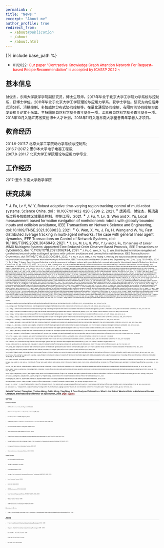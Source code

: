 ```yaml
---
permalink: /
title: "News!"
excerpt: "About me"
author_profile: true
redirect_from: 
  - /about#publication
  - /about
  - /about.html
---
```

<style>
.page__content p {
    margin: 0 0 0em;
}
p{
    /*margin: 0;*/
    /*padding: -30;*/
    /*line-height: 15px;*/
}
a{
	color:#7c1313;
}
ul{
    /*margin: 0;*/
    /*padding: -30;*/
    line-height: 15px;
    margin-block-start: 0em;
    margin-block-end: 0em;
}
ul li, ol li {
    margin-bottom: 0.em;
}
h1, h2, h3, h4, h5, h6 {
	padding-bottom: 0.2em;
	margin: 1em 0 0.5em;
	border-bottom: 2px solid #f2f3f3;
}
</style>
{% include base_path %} 
* <small>01/2022:</small> <small style="color:red">Our paper "Contrastive Knowledge Graph Attention Network For Request-based Recipe Recommendation" is accepted by ICASSP 2022 ~</small>    
<h2 id="biography"> 基本信息</h2>  

<small> 付俊杰，东南大学数学学院副研究员，博士生导师。2017年毕业于北京大学工学院力学系统与控制系，获博士学位。2011年毕业于北京大学工学院理论与应用力学系，获学士学位。研究方向包括非光滑分析、滑模控制、多智能体分布式协同控制等。在量化通信协同控制，有限时间协同控制方面发表相关论文十余篇。主持国家自然科学基金青年基金一项，江苏省自然科学基金青年基金一项。2018年10月入选江苏省双创博士人才计划，2018年11月入选东南大学至善青年学者人才项目。</small>

<h2 id="education"> 教育经历</h2>  
<small>2011.9-2017.7 北京大学工学院动力学系统与控制系;</small> <br>
<small>2016.7-2017.2 墨尔本大学电子电器工程系;</small> <br>
<small>2007.9-2011.7 北京大学工学院理论与应用力学专业.</small> 

<h2 id="experience">工作经历</h2> 
<small>2017-至今 东南大学数学学院</small> 


<h2 id="publication">研究成果</h2> 
* <small>J. Fu, Lv Y, W. Y, Robust adaptive time-varying region tracking control of multi-robot systems. Science China. doi：10.1007/s11432-020-3299-2, 2021.</small>
* <small>唐美祺，付俊杰，稀疏高斯过程多智能体区域覆盖控制，控制工程，2021.</small>
* <small>J. Fu, Y. Lv, G. Wen and X. Yu, Local measurement based formation navigation of nonholonomic robots with globally bounded inputs and collision avoidance, IEEE Transactions on Network Science and Engineering, doi: 10.1109/TNSE.2021.3089833, 2021.</small>
* <small>G. Wen, X. Yu, J. Fu, H. Wang and W. Yu, Fast distributed average tracking in multi-agent networks: The case with general linear agent dynamics, IEEE Transactions on Control of Network Systems, doi: 10.1109/TCNS.2020.3046949, 2021.
* <small>T. Liu, M. Liu, G. Wen, Y. Lv and J. Fu, Consensus of Linear MIMO Multiagent Systems: Appointed-Time Reduced-Order Observer-Based Protocols,  IEEE Transactions on Cybernetics, doi: 10.1109/TCYB.2021.3062424, 2021.
* <small>J. Fu, G. Wen, X. Yu, Z. Wu, Distributed formation navigation of constrained second-order multiagent systems with collision avoidance and connectivity maintenance. IEEE Transactions on Cybernetics. doi: 10.1109/TCYB.2020.3000264, 2020.
* <small>J. Fu, Y. Lv, G. Wen, X. Yu, Huang  T,  Velocity and input constrained coordination of second-order multi-agent systems with relative output information. IEEE Transactions on Network Science and Engineering. vol. 7, no. 3, pp. 1925-1938, 2020.
* <small>J. Fu, Y. Wan, T. Huang. Event-triggered finite-time practical consensus of multiagent systems with general directed communication graphs. International Journal of Robust and Nonlinear Control. vol. 30, pp. 7255-7277, 2020.
* <small>Y. Lv, J. Fu, G. Wen, T. Huang and X. Yu, Fully Distributed Anti-Windup Consensus Protocols for Linear MASs With Input Saturation: The Case With Directed Topology, IEEE Transactions on Cybernetics. Doi: 10.1109/TCYB.2020.2977554, 2020.
* <small>Y. Lv, J. Fu, G. Wen, X. Yu, Distributed adaptive observer-based control for output consensus of heterogeneous MASs with input saturation constrain.  IEEE Transactions on Circuits and Systems I: Regular Papers. vol. 67， no. 3, 995-1007, 2020.
Y. Lv, J. Fu, G. Wen, X. Yu, T. Huang. On Consensus of Multi-agent Systems with Input Saturation: Fully Distributed Adaptive Anti-windup Protocol Design Approach. IEEE Transactions on Control of Network Systems. vol.7 no.3  1127-1139, 2020.
F. Mei, H. Wang, Y. Yao, J. Fu, X. Yuan and W. Yu, "Robust second-order finite-time formation control of heterogeneous multi-agent systems on directed communication graphs," IET Control Theory & Applications, vol. 14, no. 6, pp. 816-823, 2020.
W. Zhang, J. Qin, F. Mei, J. Fu, B. Dai and W. Yu. Short-term power load forecasting using integrated methods based on long short-term memory[J]. Science China(Technological Sciences),  063(004):P.614-624, 2020.
J. Fu, Y. Wan, G. Wen and T. Huang. Distributed Robust Global Containment Control of Second-Order Multi-Agent Systems With Input Saturation. IEEE Transactions on Control of Networked Systems. vol.6, no. 4, pp. 1426-1437, 2019.
J. Fu , G. Wen, W. Yu, T. Huang, X. Yu,  Second-order consensus with both input and velocity constraints. IEEE Transactions on Industrial Electronics.  vol. 66, no. 10, pp. 7946-7955, Oct. 2019.
J. Fu, G. Wen, T. Huang and Z. Duan. Consensus of multi-agent systems with heterogeneous asymmetrical input saturation levels. IEEE Transactions on Circuits and Systems II: Express Briefs. vol. 66, no. 6, pp. 1053-1057, June. 2019. 
J. Fu, Y. Lv, T. Huang. Distributed anti-windup approach for consensus tracking for second-order multi-agent systems with input saturation [J]. Systems and Control Letters, vol. 130, pp. 1-6, 2019.
J. Fu, Q. Wang and J. Wang. Robust finite-time consensus tracking for second-order multi-agent systems with input saturation under general directed communication graphs [J]. International Journal of Control. vol. 92, no. 8, 1785-1795, 2019.
H. Hong, W. Yu, J.Fu, X.Yu X. A novel class of distributed protocols for fixed-time consensus of second-order nonlinear and disturbed multi-agent systems. IEEE Transactions on Network Science and Engineering. vol. 6, no. 4, 760-772, October 2019
H. Hong, W. Yu, J. Fu, X. Yu. Finite-time connectivity-preserving consensus for second-order nonlinear multi-agent systems [J]. IEEE Transactions on Control of Network Systems. vol. 6, no. 1, pp. 236-248, March 2019.
T. Fang, W. Yu, J. Fu, W.Gu, J. Gu. Distributed  optimization of multi-agent systems subject to inequality constraints. IEEE Transactions on Cybernetics . doi:10.1109/TCYB.2019.2927725
Y. Yao, F. Tian, F. Mei, J. Fu, B. Dai, W. Yu. "Dynamical economic dispatch using distributed barrier function-based optimization algorithm." Science China(Technological Sciences) 12, 2019.
J. Fu, G. Wen, W. Yu, T. Huang and J. Cao, Exponential consensus of multi-agent systems with Lipschitz nonlinearities using sampled-data information, IEEE Transactions on Circuits and Systems I: Regular Papers, vol. 65, no. 12, pp. 4363-4375, 2018.
Q. Wang, J. Fu and J. Wang. Cooperative tracking for high-order nonlinear multi-agent systems via adaptive control [J]. IET control theory and applications, 12(11): 1592-1600, 2018.
J. Fu, G. Wen, W. Yu and Z. Ding. Finite-time consensus for second-order multi-agent systems with input saturation [J]. IEEE Transactions on Circuits and Systems II: Express Briefs, vol. 65, no. 11, pp. 1758-1762, 2017.
J. Fu, J. Wang and Z. Li. Leader-following control of perturbed second-order integrator systems with binary relative information [J]. International Journal of Systems Science, 48(3): 485-493, 2017.
J. Fuang J. Wang. Finite-time consensus for multi-agent systems with globally bounded convergence time under directed communication graphs [J]. International Journal of Control, 90(9): 1807-1817, 2017.
Q. Wang, J. Fu, and J. Wang Fully distributed containment control of high-order multi-agent systems with nonlinear dynamics [J]. Systems & Control Letters, vol. 99, pp. 33-39, 2017.
J. Fu, and J. Wang. Observer-based finite-time coordinated tracking for general linear multi-agent systems. Automatica, vol. 66, pp. 231-237, 2016.
J. Fu and J. Wang. Fixed-time coordinated tracking for second-order multi-agent systems with bounded input uncertainties [J]. Systems and Control Letters, vol. 93, pp. 1-12, 2016.
J.Fu and J. Wang. Robust finite-time containment control for high-order multi-agent systems with matched uncertainties under directed communication graphs [J]. International Journal of Control, 89(6): 1137-1151, 2016.
J. Fuang J. Wang. Robust finite-time containment control of general linear multi-agent systems under directed communication graphs. Journal of the Franklin Institute, 353(12): 2670-2689, 2016.
J. Fu and J. Wang. Adaptive motion coordination of passive systems under quantization effect [J]. International Journal of Robust and Nonlinear Control, 25(11): 1638-1653, 2015.
J. Fuang J. Wang. Output consensus of heterogeneous linear systems with quantized information [J]. Journal of the Franklin Institute, 351(3): 1400-1418, 2014.
J. Fuang J. Wang. Adaptive consensus tracking of high-order nonlinear multi-agent systems with directed communication graphs [J]. International Journal of Control, Automation and Systems, 12(5): 919-929, 2014.
J. Fu and J. Wang. Adaptive coordinated tracking of multi-agent systems with quantized information [J]. Systems and Control Letters, vol. 74, pp. 115-125, 2014.



会议论文



1.Fu J,WangJ.Adaptiveconsensustrackingoflinearmulti-agentsystemswithmatching nonlinear uncertainties[C]//Control Conference (CCC), 201332ndChinese. IEEE, 2013:6773-6778.

2.Fu J,WangJ.Leader-followingcontrolofsecond-orderintegratorsystemsusingbinaryinformation[C]//Control and Decision Conference (2014 CCDC), The 26th Chinese. IEEE, 2014: 263-268.

3.Fu J, Wang J. Observer-based finite-time coordinated tracking for high-order integrator systems with matched uncertainties under directed communication graphs[C]//Control & Automation (ICCA), 11th IEEE International Conference on. IEEE, 2014: 880-885.

4.Fu J, Wang J. Finite-time coordinated tracking for high-order uncertain nonlinear multi-agent systems with directed communication graphs[C]// The 33th Chinese Control Conference (2014 CCC). IEEE, 2014:1081-1086.

5.Fu J, Wang J. Terminal sliding mode control based finite-time coordinated tracking for disturbed high-order integrator systems[C]//Control and Decision Conference (CCDC), 2015 27th Chinese. IEEE, 2015: 44-49.

6.Fu J, Wang J, and Li Z. Fully distributed finite-time leader-following control for high-order integrator systems with directed communication graphs[C]// The 34th Chinese Control Conference (2015 CCC). IEEE, 2015: 6912-6917

7.Wang Q, Fu J, and Wang J. Leader-follower consensus for high-order integrator systems with lipschitz nonlinear dynamics [C]// The 34th Chinese Control Conference (2015 CCC). IEEE, 2015: 7096-7101.

8.Fu J, Wang Q, and Wang J. Global saturated finite-time consensus tracking for uncertain second-order multi-agent systems with directed communication graphs [C]// The 35th Chinese Control Conference (2016 CCC). IEEE, 2016: 7684-7689.

9.Wang Q, Fu J, and Wang J. Observer-based adaptive containment control for multi-agent systems with nonlinear dynamics under directed graphs. [C]// The 12th World Congress on Intelligent Control and Automation. IEEE, 2016: 360-365.

10.Wang Q, Fu J, and Wang J. Cooperative tracking for high-order Lipschitz nonlinear multi-agent systems via adaptive control [C]// The 35th Chinese Control Conference (2016 CCC). IEEE, 2016: 7961-7966.

11.Fu J, Wang Q, and Wang J. Robust finite-time consensus tracking for second-order multi-agent systems with reduced communication [C]// The 55th Conference on Decision and Control (CDC). IEEE, 2016: 6086-6091.

12.Fu J, Tan Y and Wang J. Output feedback consensus tracking for second-order nonlinear multi-agent systems with directed communication graphs[C]//Control and Decision Conference (CCDC), 2017 29th Chinese. IEEE, 2017. (Accepted)

13.Fu J. Tan Y, Wang J, Wen G. Sampled-data leader-following rendezvous with input saturation[C]// Control & Automation (ICCA), 14th IEEE International Conference on. IEEE, 2017. (Accepted)

14.Xiaoli Li, Ying Tan, Junjie Fu, Iven Mareels. On V-Shaped Flight Formation of Bird Flocks with Visual Communication Constraints. Control & Automation (ICCA), 14th IEEE International Conference on. IEEE, 2017. (Accepted)

15.Fu J. Wen G, Yu W. Consensus tracking of second-order multi-agent systems with input saturation under sampled-data communication [C]// The 2017 Chinese Automation Congress. IEEE, 2017.

16.Hong, Huifen, Wenwu Yu, Guanghui Wen, and Junjie Fu. Robust consensus tracking for heterogeneous linear multi-agent systems with disturbances. In2017 11th Asian Control Conference (ASCC), pp. 729-734. IEEE, 2017.

17.Fu, Junjie, and Guanghui Wen. Sampled-data consensus of Lipschitz nonlinear multi-agent systems under directed communication graphs.2018 33rd Youth Academic Annual Conference of Chinese Association of Automation (YAC). IEEE, 2018.

18.Fu, Junjie, and Jinzhi Wang. Robust Global Finite-time Attitude Coordination for Multiple Spacecraft.2018 37th Chinese Control Conference (CCC). IEEE, 2018.

19.Fu, Junjie, Tingwen Huang, and Guanghui Wen. Global Leader-following Control of Multiple Non-holonomic Mobile Robots With Input Saturation. In2018 15th International Conference on Control, Automation, Robotics and Vision (ICARCV), pp. 862-867. IEEE, 2018.

20.Lv, Yuezu, Zhou, Jialing, Fu, Junjie ,Wen, Guanghui, Huang, Tingwen. Consensus of multiple lur'e systems for directed communication graphs with distributed adaptive relative output feedback protocol. Proceedings of the IEEE International Conference on Industrial Technology, pp. 1430-1435, 2019.

21.Lv, Yueze, Fu Junjie, Zhou Jialing, Wen Guanghui, and Yu Xinghuo. Distributed adaptive anti-windup consensus tracking of networked systems with switching topologies. In2019 IEEE 28th International Symposium on Industrial Electronics (ISIE), pp. 1793-1798. IEEE, 2019.

22.Fang, Xiao, Junjie Fu, and Yuezu Lv. Containment of Linear Multi-Agent Systems with Reduced-Order Protocols Over Signed Graphs. In2019 China-Qatar International Workshop on Artificial Intelligence and Applications to Intelligent Manufacturing (AIAIM), pp. 6-10. IEEE, 2019.

23.Zhao, Dan, and Junjie Fu. Observer-Based Adaptive Fault-Tolerant Consensus Tracking of Multi-Agent Systems. In2019 China-Qatar International Workshop on Artificial Intelligence and Applications to Intelligent Manufacturing (AIAIM), pp. 30-35. IEEE, 2019.

24.Fu, Junjie, Yuezu Lv, Jialing Zhou, and Guanghui Wen. Consensus Tracking of Second-order Multi-agent Systems With Input Saturation Under General Directed Communication Graph. In2019 IEEE 28th International Symposium on Industrial Electronics (ISIE), pp. 1787-1792. IEEE, 2019.

25.Fu, Junjie, Guanghui Wen, Yuezu Lv, and Tingwen Huang. Barrier Function Based Consensus of High-Order Nonlinear Multi-agent Systems with State Constraints. InInternational Conference on Neural Information Processing, pp. 492-503. Springer, Cham, 2019.

26.Yuezu Lv, Jialing Zhou, Guanghui Wen, Junjie Fu, Xinghuo Yu, Tingwen Huang, Adaptive Attack-Free Output-Feedback Consensus Protocol for Nonlinear MASs, ICCA, 2020.

27.Zhongjing Luo, Jiahui Yu, Junjie Fu and Zhaohui Liu, Bayesian network based Ant Colony Optimization algorithm for USV path planning in a dynamic environment, ICCSS, 2020.

28.Guanghui Wen, Yuezu Lv, Jialing Zhou and Junjie Fu, Sufficient and Necessary Condition for Resilient Consensus under Time-varying Topologies. ICCSS, 2020.

29.Hu Y, Fu J and Lv Y. "A Class of Optimal Control Problem for Stochastic Discrete-Time Systems with Average Reward Reinforcement Learning." In 2021 4th IEEE International Conference on Industrial Cyber-Physical Systems (ICPS), pp. 829-834. IEEE, 2021.

30. Tang M and Fu J. "Nonparametric Adaptive Trajectory Tracking Control of Uncertain Euler-Lagrange Systems." In 2021 4th IEEE International Conference on Industrial Cyber-Physical Systems (ICPS), pp. 852-857. IEEE, 2021.
# <small>Satoshi Tsutsui, **Zheng Gao**, Yuzhuo Wang, Guilin Meng, Ying Ding. A Case Study on Viziometrics: What's the Role of Western Blots in Alzheimers Disease Literature. *International Conference on Information*, 2018. [[PDF]](https://www.ideals.illinois.edu/bitstream/handle/2142/100249/Tsutsui-Satoshi_20180417_V01.pdf?sequence=1&isAllowed=y) [[Code]](https://github.com/apple2373/western_recognize)</small>


<h2 id="service">Service</h2>  

<small>**Conference Reviewer:**</small>  
* <small>AAAI Conference on Artificial Intelligence (AAAI 2022)</small>
* <small>IEEE International Conference on Multimedia and Expo (ICME 2022)</small>
* <small>The Web Conference (WWW 2018, 2019, 2020)</small>  
* <small>ACM SIGIR Conference on Research and Development in Information Retrieval (SIGIR 2018, 2022)</small>  
* <small>IEEE International Conference on Big Data (BigData 2020)</small>
* <small>Joint Conference on Digital Libraries (JCDL 2021, 2022)</small>
* <small>ACM SIGKDD Conference on Knowledge Discovery and Data Mining Workshops (DLP-KDD 2020,2021; IWKG-KDD 2020)</small> 
* <small>Annual Conference of the North American Chapter of the Association for Computational Linguistics Workshop (SDP-NAACL 2021)</small>
* <small>International Conference on Information Systems (ICIS 2021)</small>
* <small>China Conference on Information Retrieval (CCIR 2021))</small>

<small>**Journal Reviewer:**</small>  
* <small>The Social Science Journal (2022)</small>
* <small>Journal of Informetrics (JOI 2021)</small>
* <small>Computers in Industry (2021)</small>
* <small>Journal of the Association for Information Science and Technology (JASIST 2018, 2019, 2021)</small>
* <small>PeerJ Computer Science (2020)</small> 
* <small>PLoS ONE (2020, 2021)</small> 
* <small>BMC Bioinformatics (2019, 2020, 2022)</small> 
* <small>Social Network Analysis and Mining (SNAM 2018, 2019, 2020, 2021)</small> 
* <small>Medical Science Monitor (2019)</small> 
* <small>ACM Transactions on Computing for Healthcare (2020)</small> 
 
<small>**Administrative Service:**</small>    
* <small>Chair of Doctoral Student Association (DSA) at Department of Information and Library Science, Indiana University Bloomington (2016 - 2018) </small>
<h2 id="award"> Award</h2> 

* <small>T'ung-li Yuan Memorial Fellowship, Indiana University Bloomington (2015 - 2018)</small>
* <small>Clayton A. Shepherd Scholarship, Indiana University Bloomington (2018 - 2019) </small>
* <small>IUB SICE Ph.D. Travel Award (2015 - 2019)</small>
* <small>NetSci Student Travel Award (2017) </small>
* <small>IUB GPSG Travel Award (2017) </small>



















































